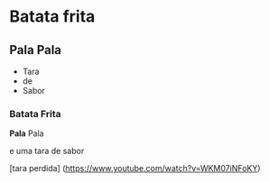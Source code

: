 # Batata frita 

## Pala Pala

- Tara
- de 
- Sabor

### Batata Frita

**Pala** Pala

e uma tara de sabor

 [tara perdida] (https://www.youtube.com/watch?v=WKM07iNFoKY)
 

